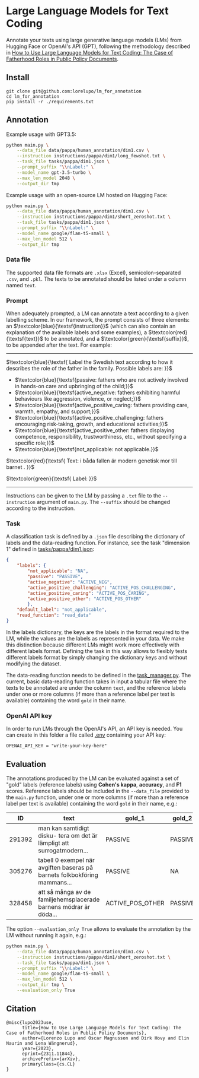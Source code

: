 # Large Language Models for Text Coding

Annotate your texts using large generative language models (LMs) from Hugging Face or OpenAI's API (GPT), following the methodology described in [How to Use Large Language Models for Text Coding: The Case of Fatherhood Roles in Public Policy Documents](https://arxiv.org/abs/2311.11844).

## Install

```
git clone git@github.com:lorelupo/lm_for_annotation
cd lm_for_annotation
pip install -r ./requirements.txt
```

## Annotation

Example usage with GPT3.5:

```bash
python main.py \
    --data_file data/pappa/human_annotation/dim1.csv \
    --instruction instructions/pappa/dim1/long_fewshot.txt \
    --task_file tasks/pappa/dim1.json \
    --prompt_suffix "\\nLabel:" \
    --model_name gpt-3.5-turbo \
    --max_len_model 2048 \
    --output_dir tmp
```

Example usage with an open-source LM hosted on Hugging Face:

```bash
python main.py \
    --data_file data/pappa/human_annotation/dim1.csv \
    --instruction instructions/pappa/dim1/short_zeroshot.txt \
    --task_file tasks/pappa/dim1.json \
    --prompt_suffix "\\nLabel:" \
    --model_name google/flan-t5-small \
    --max_len_model 512 \
    --output_dir tmp
```

### Data file

The supported data file formats are `.xlsx` (Excel), semicolon-separated `.csv`, and `.pkl`. The texts to be annotated should be listed under a column named `text`. 

### Prompt

When adequately prompted, a LM can annotate a text according to a given labelling scheme.
In our framework, the prompt consists of three elements: an $\textcolor{blue}{\textsf{instruction}}$ (which can also contain an explanation of the available labels and some examples), a $\textcolor{red}{\textsf{text}}$ to be annotated, and a $\textcolor{green}{\textsf{suffix}}$, to be appended after the text. For example:

---
$\textcolor{blue}{\textsf{
Label the Swedish text according to how it describes the role of the father in the family.
Possible labels are:
}}$

- $\textcolor{blue}{\textsf{passive: fathers who are not actively involved in hands-on care and upbringing of the child;}}$
- $\textcolor{blue}{\textsf{active_negative: fathers exhibiting harmful behaviours like aggression, violence, or neglect;}}$
- $\textcolor{blue}{\textsf{active_positive_caring: fathers providing care, warmth, empathy, and support;}}$
- $\textcolor{blue}{\textsf{active_positive_challenging: fathers encouraging risk-taking, growth, and educational activities;}}$
- $\textcolor{blue}{\textsf{active_positive_other: fathers displaying competence, responsibility, trustworthiness, etc., without specifying a specific role;}}$
- $\textcolor{blue}{\textsf{not_applicable: not applicable.}}$


$\textcolor{red}{\textsf{
Text: i båda fallen är modern genetisk mor till barnet .
}}$

$\textcolor{green}{\textsf{
Label:
}}$

---

Instructions can be given to the LM by passing a `.txt` file to the `--instruction` argument of `main.py`.
The `--suffix` should be changed according to the instruction.

### Task

A classification task is defined by a `.json` file describing the dictionary of labels and the data-reading function. For instance, see the task "dimension 1" defined in [tasks/pappa/dim1.json](tasks/pappa/dim1.json):

```json
{
    "labels": {
        "not_applicable": "NA",
        "passive": "PASSIVE",
        "active_negative": "ACTIVE_NEG",
        "active_positive_challenging": "ACTIVE_POS_CHALLENGING",
        "active_positive_caring": "ACTIVE_POS_CARING",
        "active_positive_other": "ACTIVE_POS_OTHER"
        },
    "default_label": "not_applicable",
    "read_function": "read_data"
}
```

In the labels dictionary, the keys are the labels in the format required to the LM, while the values are the labels as represented in your data. We make this distinction because different LMs might work more effectively with  different labels format. Defining the task in this way allows to flexibly tests different labels format by simply changing the dictionary keys and without modifying the dataset.

The data-reading function needs to be defined in the [task_manager.py](task_manager.py). The current, basic data-reading function takes in input a tabular file where the texts to be annotated are under the column `text`, and the reference labels under one or more columns (if more than a reference label per text is available) containing the word `gold` in their name.

### OpenAI API key

In order to run LMs through the OpenAI's API, an API key is needed. You can create in this folder a file called [.env](./.env) containing your API key:

```
OPENAI_API_KEY = "write-your-key-here"
```

## Evaluation

The annotations produced by the LM can be evaluated against a set of "gold" labels (reference labels) using **Cohen's kappa**, **accuracy**, and **F1** scores. Reference labels should be included in the `--data_file` provided to the `main.py` function, under one or more columns (if more than a reference label per text is available) containing the word `gold` in their name, e.g.:

|ID|text                         |gold_1|gold_2                                    |gold_3        |
|------|-----------------------------|---------|----------------|----------------|
|291392|man kan samtidigt disku- tera om det är lämpligt att surrogatmodern...|PASSIVE  |PASSIVE         |PASSIVE         |
|305276|tabell 0 exempel när avgiften baseras på barnets folkbokföring mammans...|PASSIVE  |NA                                      |NA         |
|328458|att så många av de familjehemsplacerade barnens mödrar är döda...|ACTIVE_POS_OTHER  |PASSIVE         |ACTIVE_POS_OTHER         |

The option `--evaluation_only True` allows to evaluate the annotation by the LM without running it again, e.g.: 

```bash
python main.py \
    --data_file data/pappa/human_annotation/dim1.csv \
    --instruction instructions/pappa/dim1/short_zeroshot.txt \
    --task_file tasks/pappa/dim1.json \
    --prompt_suffix "\\nLabel:" \
    --model_name google/flan-t5-small \
    --max_len_model 512 \
    --output_dir tmp \
    --evaluation_only True
```

## Citation

```
@misc{lupo2023use,
      title={How to Use Large Language Models for Text Coding: The Case of Fatherhood Roles in Public Policy Documents}, 
      author={Lorenzo Lupo and Oscar Magnusson and Dirk Hovy and Elin Naurin and Lena Wängnerud},
      year={2023},
      eprint={2311.11844},
      archivePrefix={arXiv},
      primaryClass={cs.CL}
}
```